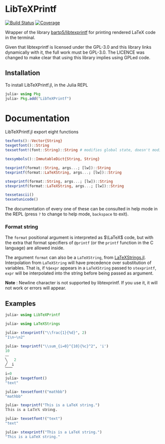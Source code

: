 # LibTeXPrintf

[![Build Status](https://github.com/Suavesito-Olimpiada/LibTeXPrintf.jl/workflows/CI/badge.svg)](https://github.com/Suavesito-Olimpiada/LibTeXPrintf.jl/actions)
[![Coverage](https://codecov.io/gh/Suavesito-Olimpiada/LibTeXPrintf.jl/branch/master/graph/badge.svg)](https://codecov.io/gh/Suavesito-Olimpiada/LibTeXPrintf.jl)


Wrapper of the library
[bartp5/libtexprintf](https://github.com/bartp5/libtexprintf) for
printing rendered LaTeX code in the terminal.

Given that libtexprintf is licensed under the GPL-3.0 and this library links
dynamically with it, the full work must be GPL-3.0. The LICENCE was changed to
make clear that using this library implies using GPLed code.

## Installation

To install LibTeXPrintf.jl, in the Julia REPL

```julia
julia> using Pkg
julia> Pkg.add("LibTeXPrintf")
```

# Documentation

LibTeXPrintf.jl export eight functions

```julia
texfonts()::Vector{String}
texgetfont()::String
texsetfont!(font::String)::String # modifies global state, doesn't modify its argument

texsymbols()::ImmutableDict{String, String}

texprintf(format::String, args...; [lw])::String
texprintf(format::LaTeXString, args...; [lw])::String

stexprintf(format::String, args...; [lw])::String
stexprintf(format::LaTeXString, args...; [lw])::String

texsetascii()
texsetunicode()
```

The documentation of every one of these can be consulted in help mode in the
REPL (press `?` to change to help mode, `backspace` to exit).

### Format string

The `format` positional argument is interpreted as $\LaTeX$ code, but with the
extra that format specifiers of `@printf` (or the `printf` function in the
C language) are allowed inside.

The argument `format` can also be a `LaTeXString`, from
[LaTeXStrings.jl](https://github.com/stevengj/LaTeXStrings.jl). Interpolation
from `LaTeXString` will have precedence over substitution of variables. That
is, if `%$expr` appears in a `LaTeXString` passed to `stexprintf`, `expr` will
be interpolated into the string before being passed as argument.

**Note**
:   Newline character is not supported by libtexprintf. If you use it, it will not work or
    errors will appear.

## Examples

```julia
julia> using LibTeXPrintf

julia> using LaTeXStrings

julia> stexprintf("\\frac{1}{%d}", 2)
"1\n─\n2"

julia> texprintf("\\sum_{i=0}^{10}{%c}^2", 'i')
10
⎯⎯
╲   2
╱  i
⎺⎺
i=0
julia> texgetfont()
"text"

julia> texsetfont!("mathbb")
"mathbb"

julia> texprintf("This is a LaTeX string.")
𝕋𝕙𝕚𝕤 𝕚𝕤 𝕒 𝕃𝕒𝕋𝕖𝕏 𝕤𝕥𝕣𝕚𝕟𝕘.

julia> texsetfont!("text")
"text"

julia> stexprintf("This is a LaTeX string.")
"This is a LaTeX string."
```


